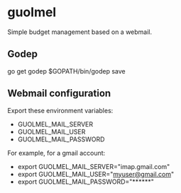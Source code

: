 # guolmel
Simple budget management based on a webmail.

## Godep

go get godep
$GOPATH/bin/godep save


## Webmail configuration
Export these environment variables:
* GUOLMEL_MAIL_SERVER
* GUOLMEL_MAIL_USER
* GUOLMEL_MAIL_PASSWORD

For example, for a gmail account:
* export GUOLMEL_MAIL_SERVER="imap.gmail.com"
* export GUOLMEL_MAIL_USER="myuser@gmail.com"
* export GUOLMEL_MAIL_PASSWORD="******"

